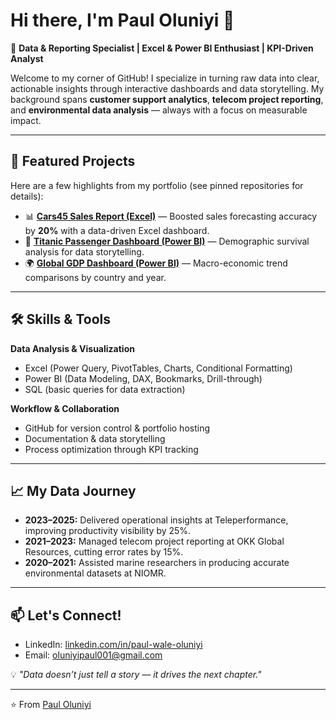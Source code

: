 # Hi there, I'm Paul Oluniyi 👋

🎯 **Data & Reporting Specialist | Excel & Power BI Enthusiast | KPI-Driven Analyst**

Welcome to my corner of GitHub! I specialize in turning raw data into clear, actionable insights through interactive dashboards and data storytelling. My background spans **customer support analytics**, **telecom project reporting**, and **environmental data analysis** — always with a focus on measurable impact.

---

## 🚀 Featured Projects
Here are a few highlights from my portfolio (see pinned repositories for details):

- 📊 **[Cars45 Sales Report (Excel)](https://github.com/your-username/data-portfolio/tree/main/Excel/Cars45-Sales-Report)** — Boosted sales forecasting accuracy by **20%** with a data-driven Excel dashboard.
- 🚢 **[Titanic Passenger Dashboard (Power BI)](https://github.com/your-username/data-portfolio/tree/main/PowerBI/Titanic-Dashboard)** — Demographic survival analysis for data storytelling.
- 🌍 **[Global GDP Dashboard (Power BI)](https://github.com/your-username/data-portfolio/tree/main/PowerBI/GDP-Dashboard)** — Macro-economic trend comparisons by country and year.

---

## 🛠️ Skills & Tools
**Data Analysis & Visualization**
- Excel (Power Query, PivotTables, Charts, Conditional Formatting)
- Power BI (Data Modeling, DAX, Bookmarks, Drill-through)
- SQL (basic queries for data extraction)

**Workflow & Collaboration**
- GitHub for version control & portfolio hosting
- Documentation & data storytelling
- Process optimization through KPI tracking

---

## 📈 My Data Journey
- **2023–2025:** Delivered operational insights at Teleperformance, improving productivity visibility by 25%.
- **2021–2023:** Managed telecom project reporting at OKK Global Resources, cutting error rates by 15%.
- **2020–2021:** Assisted marine researchers in producing accurate environmental datasets at NIOMR.

---

## 📫 Let's Connect!
- LinkedIn: [linkedin.com/in/paul-wale-oluniyi](https://linkedin.com/in/paul-wale-oluniyi)
- Email: oluniyipaul001@gmail.com

💡 *"Data doesn’t just tell a story — it drives the next chapter."*

---

⭐️ From [Paul Oluniyi](https://github.com/Paul-Analyst)
